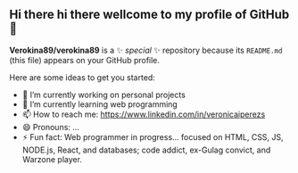 ## Hi there hi there wellcome to my profile of GitHub👋


**Verokina89/verokina89** is a ✨ _special_ ✨ repository because its `README.md` (this file) appears on your GitHub profile.

Here are some ideas to get you started:

- 🔭 I’m currently working on personal projects
- 🌱 I’m currently learning web programming
- 📫 How to reach me: 
<https://www.linkedin.com/in/veronicaiperezs>
- 😄 Pronouns: ...
- ⚡ Fun fact: Web programmer in progress... focused on HTML, CSS, JS, NODE.js, React, and databases; code addict, ex-Gulag convict, and Warzone player.



